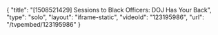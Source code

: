 {
    "title": "[1508521429] Sessions to Black Officers: DOJ Has Your Back",
    "type": "solo",
    "layout": "iframe-static",
    "videoId": "123195986",
    "url": "\/tvpembed\/123195986"
}